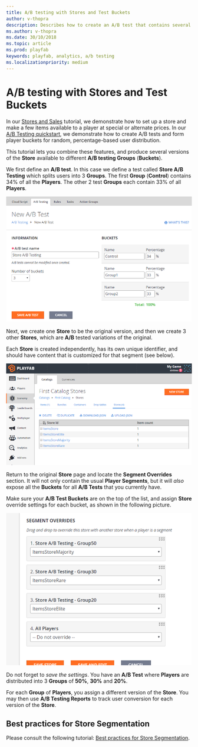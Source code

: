 ```yaml
---
title: A/B testing with Stores and Test Buckets
author: v-thopra
description: Describes how to create an A/B test that contains several versions of a store that are available to different A/B testing groups (buckets).
ms.author: v-thopra
ms.date: 30/10/2018
ms.topic: article
ms.prod: playfab
keywords: playfab, analytics, a/b testing
ms.localizationpriority: medium
---
```


# A/B testing with Stores and Test Buckets

In our [Stores and Sales](../../commerce/stores/stores-and-sales.md) tutorial, we demonstrate how to set up a store and make a few items available to a player at special or alternate prices. In our [A/B Testing quickstart](quickstart.md), we demonstrate how to create A/B tests and form player buckets for random, percentage-based user distribution.

This tutorial lets you combine these features, and produce several versions of the **Store** available to different **A/B testing Groups** (**Buckets**).

We first define an **A/B test**. In this case we define a test called **Store A/B Testing** which splits users into 3 **Groups**. The first **Group** (**Control**) contains 34% of all the **Players**. The other 2 test **Groups** each contain 33% of all **Players**.

![Game Manager - New A/B Test](media/tutorials/game-manager-new-ab-test.png)  

Next, we create one **Store** to be the original version, and then we create 3 other **Stores**, which are **A/B** tested variations of the original.

Each **Store** is created independently, has its own unique identifier, and should have content that is customized for that segment (see below).

![Game Manager - Economy - Catalogs - Stores](media/tutorials/game-manager-economy-catalogs-stores.png)  

Return to the original **Store** page and locate the **Segment Overrides** section. It will not only contain the usual **Player Segments**, but it will *also* expose all the **Buckets** for all **A/B Tests** that you currently have.

Make sure your **A/B Test Buckets** are on the top of the list, and assign **Store** override settings for each bucket, as shown in the following picture.

![Game Manager - Stores - Segment Overrides](media/tutorials/game-manager-stores-segment-overrides.png)

Do not forget to *save the settings*. You have an **A/B Test** where **Players** are distributed into 3 **Groups** of **50%**, **30%** and **20%**.

For each **Group** of **Players**, you assign a different version of the **Store**. You may then use **A/B Testing Reports** to track user conversion for each version of the **Store**.

## Best practices for Store Segmentation

Please consult the following tutorial: [Best practices for Store Segmentation](../../commerce/stores/best-practices-for-store-segmentation.md).
